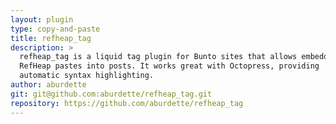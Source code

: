 ```yaml
---
layout: plugin
type: copy-and-paste
title: refheap_tag
description: >
  refheap_tag is a liquid tag plugin for Bunto sites that allows embedding
  RefHeap pastes into posts. It works great with Octopress, providing
  automatic syntax highlighting.
author: aburdette
git: git@github.com:aburdette/refheap_tag.git
repository: https://github.com/aburdette/refheap_tag
---
```

